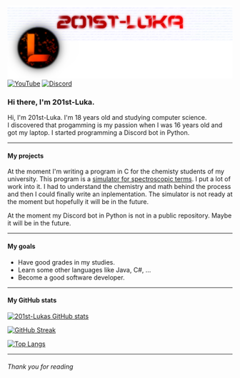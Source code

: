 ![profile banner](/images/banner_github.png)
[![YouTube][youtube_shield]][youtube_url] [![Discord][discord_shield]][discord_url]

### Hi there, I'm 201st-Luka.

Hi, I'm 201st-Luka. I'm 18 years old and studying computer science.   
I discovered that progamming is my passion when I was 16 years old and got my laptop. I started programming a Discord bot in Python.  

---

#### My projects

At the moment I'm writing a program in C for the chemisty students of my university. This program is a [simulator for spectroscopic terms](https://github.com/201st-Luka/SimulatorForSpectroscopicTerms). I put a lot of work into it. 
I had to understand the chemistry and math behind the process and then I could finally write an inplementation. The simulator is not ready at the moment but hopefully it will be in the future.

At the moment my Discord bot in Python is not in a public repository. Maybe it will be in the future. 

---

#### My goals

- Have good grades in my studies.
- Learn some other languages like Java, C#, ...
- Become a good software developer.

---

#### My GitHub stats

[![201st-Lukas GitHub stats][github_stats]][github_stats_url]

[![GitHub Streak][github_streak]][github_streak_url]

[![Top Langs][github_top_langs]][github_top_langs_url]

---
###### Thank you for reading



<!--variables-->
[youtube_shield]: https://img.shields.io/badge/YouTube-red?logo=youtube&logoColor=white
[youtube_url]: https://www.youtube.com/@201st-luka
[discord_shield]: https://img.shields.io/badge/Discord-blue?logo=discord&logoColor=white
[discord_url]: https://discord.gg/j2PAF9Wru8
[github_stats]: https://github-readme-stats.vercel.app/api?username=201st-Luka&theme=vision-friendly-dark
[github_stats_url]: https://github.com/anuraghazra/github-readme-stats
[github_streak]: http://github-readme-streak-stats.herokuapp.com?user=201st-Luka&theme=vision-friendly-dark
[github_streak_url]: https://git.io/streak-stats
[github_top_langs]: https://github-readme-stats.vercel.app/api/top-langs/?username=201st-Luka&layout=compact&theme=vision-friendly-dark
[github_top_langs_url]: https://github.com/anuraghazra/github-readme-stats
